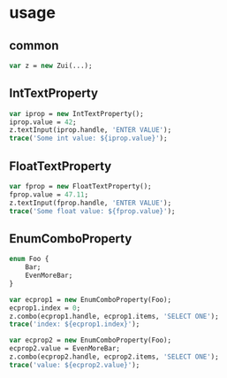 # usage

## common
```haxe
var z = new Zui(...);
```

## IntTextProperty
```haxe
var iprop = new IntTextProperty();
iprop.value = 42;
z.textInput(iprop.handle, 'ENTER VALUE');
trace('Some int value: ${iprop.value}');
```

## FloatTextProperty
```haxe
var fprop = new FloatTextProperty();
fprop.value = 47.11;
z.textInput(fprop.handle, 'ENTER VALUE');
trace('Some float value: ${fprop.value}');
```

## EnumComboProperty
```haxe
enum Foo {
	Bar;
	EvenMoreBar;
}

var ecprop1 = new EnumComboProperty(Foo);
ecprop1.index = 0;
z.combo(ecprop1.handle, ecprop1.items, 'SELECT ONE');
trace('index: ${ecprop1.index}');

var ecprop2 = new EnumComboProperty(Foo);
ecprop2.value = EvenMoreBar;
z.combo(ecprop2.handle, ecprop2.items, 'SELECT ONE');
trace('value: ${ecprop2.value}');
```
